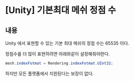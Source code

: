 # [Unity] 기본최대 메쉬 정점 수

## 내용

Unity 에서 표현할 수 있는 기본 최대 메쉬의 정점 수는 65535 이다.

정점수를 더 많이 표현하려면 아래와같이 설정해줘야한다.

```c#
mesh.indexFotmat = Rendering.indexFotmat.UInt32;
```

하지만 모든 플랫폼에서 지원된다는 보장이 없다.